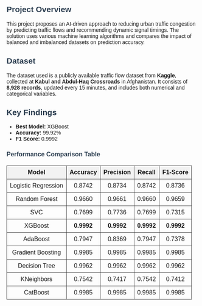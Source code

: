<!DOCTYPE html>
<html lang="en">
<head>
  <meta charset="UTF-8">
  <title>Reducing Congestion using AI to Predict and Manage Traffic Flows</title>
  <style>
    body {
      font-family: Arial, sans-serif;
      margin: 20px;
    }
    table {
      border-collapse: collapse;
      width: 100%;
      margin-top: 20px;
    }
    th, td {
      border: 1px solid #333;
      padding: 8px;
      text-align: center;
    }
    th {
      background-color: #f2f2f2;
    }
    h2, h3 {
      color: #2c3e50;
    }
  </style>
</head>
<body>

  <h2>Project Overview</h2>
  <p>
    This project proposes an AI-driven approach to reducing urban traffic congestion by predicting traffic flows and recommending dynamic signal timings.
    The solution uses various machine learning algorithms and compares the impact of balanced and imbalanced datasets on prediction accuracy.
  </p>

  <h2>Dataset</h2>
  <p>
    The dataset used is a publicly available traffic flow dataset from <strong>Kaggle</strong>, collected at <strong>Kabul and Abdul-Haq Crossroads</strong> in Afghanistan.
    It consists of <strong>8,928 records</strong>, updated every 15 minutes, and includes both numerical and categorical variables.
  </p>

  <h2>Key Findings</h2>
  <ul>
    <li><strong>Best Model:</strong> XGBoost</li>
    <li><strong>Accuracy:</strong> 99.92%</li>
    <li><strong>F1 Score:</strong> 0.9992</li>
  </ul>

  <h3>Performance Comparison Table</h3>
  <table>
    <thead>
      <tr>
        <th>Model</th>
        <th>Accuracy</th>
        <th>Precision</th>
        <th>Recall</th>
        <th>F1-Score</th>
      </tr>
    </thead>
    <tbody>
      <tr><td>Logistic Regression</td><td>0.8742</td><td>0.8734</td><td>0.8742</td><td>0.8736</td></tr>
      <tr><td>Random Forest</td><td>0.9660</td><td>0.9661</td><td>0.9660</td><td>0.9659</td></tr>
      <tr><td>SVC</td><td>0.7699</td><td>0.7736</td><td>0.7699</td><td>0.7315</td></tr>
      <tr><td>XGBoost</td><td><strong>0.9992</strong></td><td><strong>0.9992</strong></td><td><strong>0.9992</strong></td><td><strong>0.9992</strong></td></tr>
      <tr><td>AdaBoost</td><td>0.7947</td><td>0.8369</td><td>0.7947</td><td>0.7378</td></tr>
      <tr><td>Gradient Boosting</td><td>0.9985</td><td>0.9985</td><td>0.9985</td><td>0.9985</td></tr>
      <tr><td>Decision Tree</td><td>0.9962</td><td>0.9962</td><td>0.9962</td><td>0.9962</td></tr>
      <tr><td>KNeighbors</td><td>0.7542</td><td>0.7417</td><td>0.7542</td><td>0.7412</td></tr>
      <tr><td>CatBoost</td><td>0.9985</td><td>0.9985</td><td>0.9985</td><td>0.9985</td></tr>
    </tbody>
  </table>

</body>
</html>
